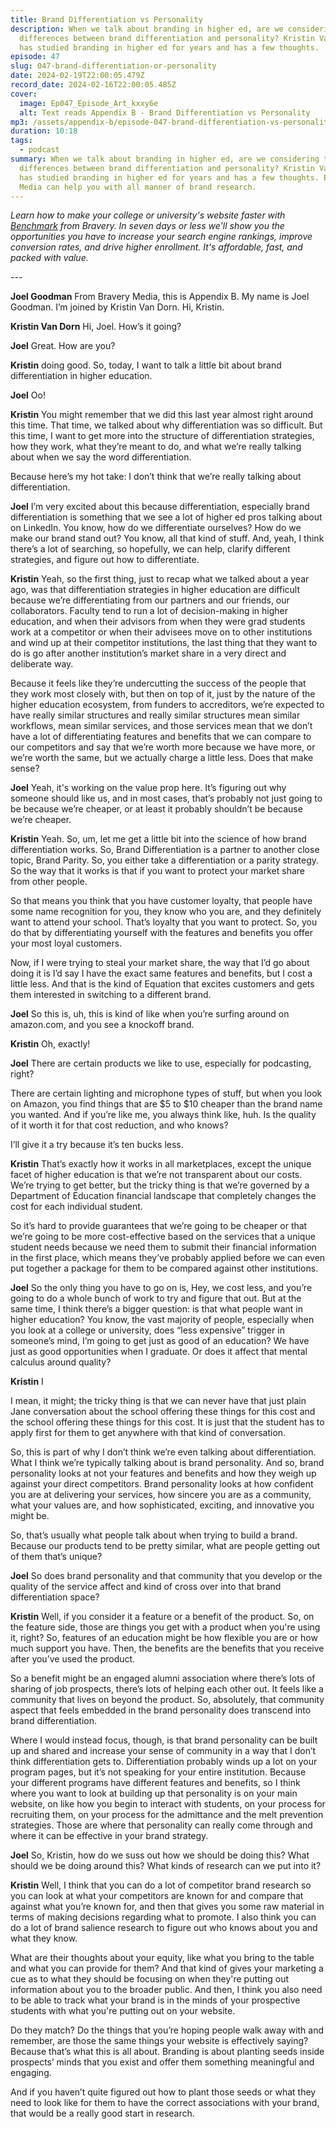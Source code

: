 ```yaml
---
title: Brand Differentiation vs Personality
description: When we talk about branding in higher ed, are we considering the
  differences between brand differentiation and personality? Kristin Van Dorn
  has studied branding in higher ed for years and has a few thoughts.
episode: 47
slug: 047-brand-differentiation-or-personality
date: 2024-02-19T22:00:05.479Z
record_date: 2024-02-16T22:00:05.485Z
cover:
  image: Ep047_Episode_Art_kxxy6e
  alt: Text reads Appendix B - Brand Differentiation vs Personality
mp3: /assets/appendix-b/episode-047-brand-differentiation-vs-personality.mp3
duration: 10:18
tags:
  - podcast
summary: When we talk about branding in higher ed, are we considering the
  differences between brand differentiation and personality? Kristin Van Dorn
  has studied branding in higher ed for years and has a few thoughts. Bravery
  Media can help you with all manner of brand research.
---
```

*Learn how to make your college or university's website faster with [Benchmark](https://bravery.co/benchmark/) from Bravery. In seven days or less we'll show you the opportunities you have to increase your search engine rankings, improve conversion rates, and drive higher enrollment. It's affordable, fast, and packed with value.*

\-﻿--

**Joel Goodman** 
From Bravery Media, this is Appendix B. My name is Joel Goodman. I’m joined by Kristin Van Dorn. Hi, Kristin. 

**Kristin Van Dorn** 
Hi, Joel. How’s it going? 

**Joel** 
Great. How are you?

**Kristin** 
doing good. So, today, I want to talk a little bit about brand differentiation in higher education.

**Joel** Oo! 

**Kristin** 
You might remember that we did this last year almost right around this time. That time, we talked about why differentiation was so difficult. But this time, I want to get more into the structure of differentiation strategies, how they work, what they’re meant to do, and what we’re really talking about when we say the word differentiation.

Because here’s my hot take: I don’t think that we’re really talking about differentiation.

**Joel** 
I’m very excited about this because differentiation, especially brand differentiation is something that we see a lot of higher ed pros talking about on LinkedIn. You know, how do we differentiate ourselves? How do we make our brand stand out? You know, all that kind of stuff. And, yeah, I think there’s a lot of searching, so hopefully, we can help, clarify different strategies, and figure out how to differentiate.

**Kristin** 
Yeah, so the first thing, just to recap what we talked about a year ago, was that differentiation strategies in higher education are difficult because we’re differentiating from our partners and our friends, our collaborators. Faculty tend to run a lot of decision-making in higher education, and when their advisors from when they were grad students work at a competitor or when their advisees move on to other institutions and wind up at their competitor institutions, the last thing that they want to do is go after another institution’s market share in a very direct and deliberate way.

Because it feels like they’re undercutting the success of the people that they work most closely with, but then on top of it, just by the nature of the higher education ecosystem, from funders to accreditors, we’re expected to have really similar structures and really similar structures mean similar workflows, mean similar services, and those services mean that we don’t have a lot of differentiating features and benefits that we can compare to our competitors and say that we’re worth more because we have more, or we’re worth the same, but we actually charge a little less. Does that make sense? 

**Joel** 
Yeah, it's working on the value prop here. It’s figuring out why someone should like us, and in most cases, that’s probably not just going to be because we’re cheaper, or at least it probably shouldn’t be because we’re cheaper.

**Kristin** 
Yeah. So, um, let me get a little bit into the science of how brand differentiation works. So, Brand Differentiation is a partner to another close topic, Brand Parity. So, you either take a differentiation or a parity strategy. So the way that it works is that if you want to protect your market share from other people.

So that means you think that you have customer loyalty, that people have some name recognition for you, they know who you are, and they definitely want to attend your school. That’s loyalty that you want to protect. So, you do that by differentiating yourself with the features and benefits you offer your most loyal customers.

Now, if I were trying to steal your market share, the way that I’d go about doing it is I’d say I have the exact same features and benefits, but I cost a little less. And that is the kind of Equation that excites customers and gets them interested in switching to a different brand. 

**Joel** 
So this is, uh, this is kind of like when you’re surfing around on amazon.com, and you see a knockoff brand.

**Kristin** 
Oh, exactly! 

**Joel** 
There are certain products we like to use, especially for podcasting, right?

There are certain lighting and microphone types of stuff, but when you look on Amazon, you find things that are $5 to $10 cheaper than the brand name you wanted. And if you’re like me, you always think like, huh. Is the quality of it worth it for that cost reduction, and who knows?

I’ll give it a try because it’s ten bucks less.

**Kristin** 
That’s exactly how it works in all marketplaces, except the unique facet of higher education is that we’re not transparent about our costs. We’re trying to get better, but the tricky thing is that we’re governed by a Department of Education financial landscape that completely changes the cost for each individual student.

So it’s hard to provide guarantees that we’re going to be cheaper or that we’re going to be more cost-effective based on the services that a unique student needs because we need them to submit their financial information in the first place, which means they’ve probably applied before we can even put together a package for them to be compared against other institutions. 

**Joel** 
So the only thing you have to go on is, Hey, we cost less, and you’re going to do a whole bunch of work to try and figure that out. But at the same time, I think there’s a bigger question: is that what people want in higher education? You know, the vast majority of people, especially when you look at a college or university, does “less expensive” trigger in someone’s mind, I’m going to get just as good of an education? We have just as good opportunities when I graduate. Or does it affect that mental calculus around quality? 

**Kristin** I

I mean, it might; the tricky thing is that we can never have that just plain Jane conversation about the school offering these things for this cost and the school offering these things for this cost. It is just that the student has to apply first for them to get anywhere with that kind of conversation.

So, this is part of why I don’t think we’re even talking about differentiation. What I think we’re typically talking about is brand personality. And so, brand personality looks at not your features and benefits and how they weigh up against your direct competitors. Brand personality looks at how confident you are at delivering your services, how sincere you are as a community, what your values are, and how sophisticated, exciting, and innovative you might be.

So, that’s usually what people talk about when trying to build a brand. Because our products tend to be pretty similar, what are people getting out of them that’s unique?

**Joel** 
So does brand personality and that community that you develop or the quality of the service affect and kind of cross over into that brand differentiation space?

**Kristin** 
Well, if you consider it a feature or a benefit of the product. So, on the feature side, those are things you get with a product when you're using it, right? So, features of an education might be how flexible you are or how much support you have. Then, the benefits are the benefits that you receive after you’ve used the product.

So a benefit might be an engaged alumni association where there’s lots of sharing of job prospects, there’s lots of helping each other out. It feels like a community that lives on beyond the product. So, absolutely, that community aspect that feels embedded in the brand personality does transcend into brand differentiation.

Where I would instead focus, though, is that brand personality can be built up and shared and increase your sense of community in a way that I don’t think differentiation gets to. Differentiation probably winds up a lot on your program pages, but it’s not speaking for your entire institution. Because your different programs have different features and benefits, so I think where you want to look at building up that personality is on your main website, on like how you begin to interact with students, on your process for recruiting them, on your process for the admittance and the melt prevention strategies. Those are where that personality can really come through and where it can be effective in your brand strategy. 

**Joel** 
So, Kristin, how do we suss out how we should be doing this? What should we be doing around this? What kinds of research can we put into it?

**Kristin** 
Well, I think that you can do a lot of competitor brand research so you can look at what your competitors are known for and compare that against what you’re known for, and then that gives you some raw material in terms of making decisions regarding what to promote. I also think you can do a lot of brand salience research to figure out who knows about you and what they know.

What are their thoughts about your equity, like what you bring to the table and what you can provide for them? And that kind of gives your marketing a cue as to what they should be focusing on when they're putting out information about you to the broader public. And then, I think you also need to be able to track what your brand is in the minds of your prospective students with what you're putting out on your website.

Do they match? Do the things that you’re hoping people walk away with and remember, are those the same things your website is effectively saying? Because that’s what this is all about. Branding is about planting seeds inside prospects’ minds that you exist and offer them something meaningful and engaging.

And if you haven’t quite figured out how to plant those seeds or what they need to look like for them to have the correct associations with your brand, that would be a really good start in research.